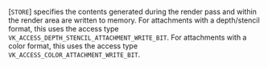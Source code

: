 [`STORE`] specifies the contents generated
during the render pass and within the render area are written to memory.
For attachments with a depth/stencil format, this uses the access type
`VK_ACCESS_DEPTH_STENCIL_ATTACHMENT_WRITE_BIT`.
For attachments with a color format, this uses the access type
`VK_ACCESS_COLOR_ATTACHMENT_WRITE_BIT`.